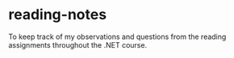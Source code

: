 # reading-notes
 To keep track of my observations and questions from the reading assignments throughout the .NET course.
